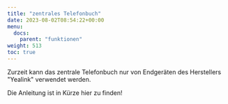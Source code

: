 ```yaml
---
title: "zentrales Telefonbuch"
date: 2023-08-02T08:54:22+00:00
menu:
  docs:
    parent: "funktionen"
weight: 513
toc: true
---
```

Zurzeit kann das zentrale Telefonbuch nur von Endgeräten des Herstellers "Yealink" verwendet werden.

Die Anleitung ist in Kürze hier zu finden!
